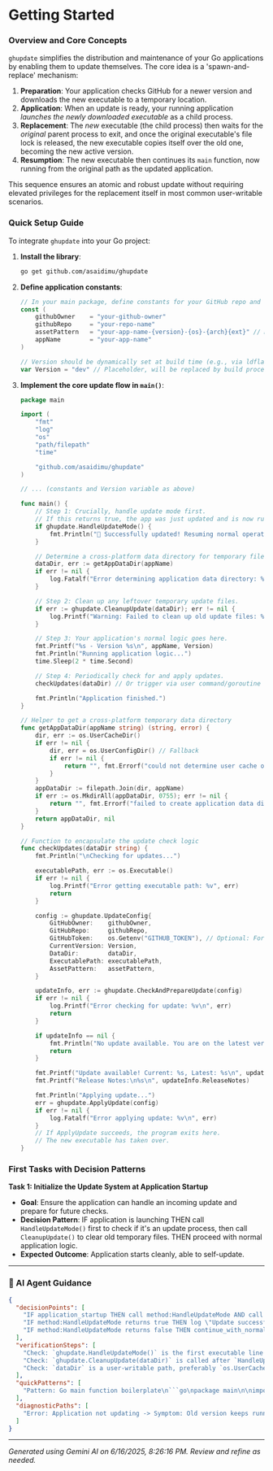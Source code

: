 # Getting Started

### Overview and Core Concepts

`ghupdate` simplifies the distribution and maintenance of your Go applications by enabling them to update themselves. The core idea is a 'spawn-and-replace' mechanism:

1.  **Preparation**: Your application checks GitHub for a newer version and downloads the new executable to a temporary location.
2.  **Application**: When an update is ready, your running application *launches the newly downloaded executable* as a child process.
3.  **Replacement**: The *new* executable (the child process) then waits for the *original* parent process to exit, and once the original executable's file lock is released, the new executable copies itself over the old one, becoming the new active version.
4.  **Resumption**: The new executable then continues its `main` function, now running from the original path as the updated application.

This sequence ensures an atomic and robust update without requiring elevated privileges for the replacement itself in most common user-writable scenarios.

### Quick Setup Guide

To integrate `ghupdate` into your Go project:

1.  **Install the library**:

    ```bash
    go get github.com/asaidimu/ghupdate
    ```

2.  **Define application constants**:

    ```go
    // In your main package, define constants for your GitHub repo and app details
    const (
    	githubOwner    = "your-github-owner"
    	githubRepo     = "your-repo-name"
    	assetPattern   = "your-app-name-{version}-{os}-{arch}{ext}" // Must match your release asset naming
    	appName        = "your-app-name"
    )

    // Version should be dynamically set at build time (e.g., via ldflags)
    var Version = "dev" // Placeholder, will be replaced by build process
    ```

3.  **Implement the core update flow in `main()`**:

    ```go
    package main

    import (
    	"fmt"
    	"log"
    	"os"
    	"path/filepath"
    	"time"

    	"github.com/asaidimu/ghupdate"
    )

    // ... (constants and Version variable as above)

    func main() {
    	// Step 1: Crucially, handle update mode first.
    	// If this returns true, the app was just updated and is now running the new version.
    	if ghupdate.HandleUpdateMode() {
    		fmt.Println("🎉 Successfully updated! Resuming normal operation.")
    	}

    	// Determine a cross-platform data directory for temporary files.
    	dataDir, err := getAppDataDir(appName)
    	if err != nil {
    		log.Fatalf("Error determining application data directory: %v", err)
    	}

    	// Step 2: Clean up any leftover temporary update files.
    	if err := ghupdate.CleanupUpdate(dataDir); err != nil {
    		log.Printf("Warning: Failed to clean up old update files: %v\n", err)
    	}

    	// Step 3: Your application's normal logic goes here.
    	fmt.Printf("%s - Version %s\n", appName, Version)
    	fmt.Println("Running application logic...")
    	time.Sleep(2 * time.Second)

    	// Step 4: Periodically check for and apply updates.
    	checkUpdates(dataDir) // Or trigger via user command/goroutine

    	fmt.Println("Application finished.")
    }

    // Helper to get a cross-platform temporary data directory
    func getAppDataDir(appName string) (string, error) {
    	dir, err := os.UserCacheDir()
    	if err != nil {
    		dir, err = os.UserConfigDir() // Fallback
    		if err != nil {
    			return "", fmt.Errorf("could not determine user cache or config directory: %w", err)
    		}
    	}
    	appDataDir := filepath.Join(dir, appName)
    	if err := os.MkdirAll(appDataDir, 0755); err != nil {
    		return "", fmt.Errorf("failed to create application data directory %q: %w", appDataDir, err)
    	}
    	return appDataDir, nil
    }

    // Function to encapsulate the update check logic
    func checkUpdates(dataDir string) {
    	fmt.Println("\nChecking for updates...")

    	executablePath, err := os.Executable()
    	if err != nil {
    		log.Printf("Error getting executable path: %v", err)
    		return
    	}

    	config := ghupdate.UpdateConfig{
    		GitHubOwner:    githubOwner,
    		GitHubRepo:     githubRepo,
    		GitHubToken:    os.Getenv("GITHUB_TOKEN"), // Optional: For private repos or rate limits
    		CurrentVersion: Version,
    		DataDir:        dataDir,
    		ExecutablePath: executablePath,
    		AssetPattern:   assetPattern,
    	}

    	updateInfo, err := ghupdate.CheckAndPrepareUpdate(config)
    	if err != nil {
    		log.Printf("Error checking for update: %v\n", err)
    		return
    	}

    	if updateInfo == nil {
    		fmt.Println("No update available. You are on the latest version.")
    		return
    	}

    	fmt.Printf("Update available! Current: %s, Latest: %s\n", updateInfo.CurrentVersion, updateInfo.LatestVersion)
    	fmt.Printf("Release Notes:\n%s\n", updateInfo.ReleaseNotes)

    	fmt.Println("Applying update...")
    	err = ghupdate.ApplyUpdate(config)
    	if err != nil {
    		log.Fatalf("Error applying update: %v\n", err)
    	}
    	// If ApplyUpdate succeeds, the program exits here.
    	// The new executable has taken over.
    }
    ```

### First Tasks with Decision Patterns

**Task 1: Initialize the Update System at Application Startup**

- **Goal**: Ensure the application can handle an incoming update and prepare for future checks.
- **Decision Pattern**: IF application is launching THEN call `HandleUpdateMode()` first to check if it's an update process, then call `CleanupUpdate()` to clear old temporary files. THEN proceed with normal application logic.
- **Expected Outcome**: Application starts cleanly, able to self-update.


---
### 🤖 AI Agent Guidance

```json
{
  "decisionPoints": [
    "IF application_startup THEN call method:HandleUpdateMode AND call method:CleanupUpdate",
    "IF method:HandleUpdateMode returns true THEN log \"Update successful\" AND proceed_with_new_executable",
    "IF method:HandleUpdateMode returns false THEN continue_with_normal_startup_logic"
  ],
  "verificationSteps": [
    "Check: `ghupdate.HandleUpdateMode()` is the first executable line in `main()`.",
    "Check: `ghupdate.CleanupUpdate(dataDir)` is called after `HandleUpdateMode()`.",
    "Check: `dataDir` is a user-writable path, preferably `os.UserCacheDir()`."
  ],
  "quickPatterns": [
    "Pattern: Go main function boilerplate\n```go\npackage main\n\nimport (\n\t\"fmt\"\n\t\"log\"\n\t\"os\"\n\t\"path/filepath\"\n\t\"time\"\n\t\"github.com/asaidimu/ghupdate\"\n)\n\nvar Version = \"dev\"\nconst appName = \"my-app\"\nconst githubOwner = \"my-owner\"\nconst githubRepo = \"my-repo\"\nconst assetPattern = \"my-app-{version}-{os}-{arch}{ext}\"\n\nfunc main() {\n\tif ghupdate.HandleUpdateMode() {\n\t\tfmt.Println(\"Updated!\")\n\t}\n\n\tdataDir, err := os.UserCacheDir()\n\tif err != nil {\n\t\tlog.Fatalf(\"Error: %v\", err)\n\t}\n\tdataDir = filepath.Join(dataDir, appName)\n\t_ = os.MkdirAll(dataDir, 0755) // Ensure dir exists\n\n\tif err := ghupdate.CleanupUpdate(dataDir); err != nil {\n\t\tlog.Printf(\"Cleanup warning: %v\\n\", err)\n\t}\n\n\tfmt.Printf(\"Running %s version %s\\n\", appName, Version)\n\n\t// Application's core logic here\n\n\tcheckUpdates(dataDir)\n}\n\nfunc checkUpdates(dataDir string) {\n\texecPath, _ := os.Executable()\n\tconfig := ghupdate.UpdateConfig{\n\t\tGitHubOwner: githubOwner,\n\t\tGitHubRepo: githubRepo,\n\t\tCurrentVersion: Version,\n\t\tDataDir: dataDir,\n\t\tExecutablePath: execPath,\n\t\tAssetPattern: assetPattern,\n\t}\n\tupdateInfo, err := ghupdate.CheckAndPrepareUpdate(config)\n\tif err != nil {\n\t\tlog.Printf(\"Update check error: %v\\n\", err)\n\t\treturn\n\t}\n\tif updateInfo != nil {\n\t\tfmt.Printf(\"Update available: %s -> %s\\n\", updateInfo.CurrentVersion, updateInfo.LatestVersion)\n\t\tif err := ghupdate.ApplyUpdate(config); err != nil {\n\t\t\tlog.Fatalf(\"Apply update error: %v\\n\", err)\n\t\t}\n\t}\n}\n```"
  ],
  "diagnosticPaths": [
    "Error: Application not updating -> Symptom: Old version keeps running after `ApplyUpdate` call -> Check: Is `ghupdate.HandleUpdateMode()` the very first function call in `main()`? -> Fix: Move `ghupdate.HandleUpdateMode()` to the top of `main()` before any other logic."
  ]
}
```

---
*Generated using Gemini AI on 6/16/2025, 8:26:16 PM. Review and refine as needed.*